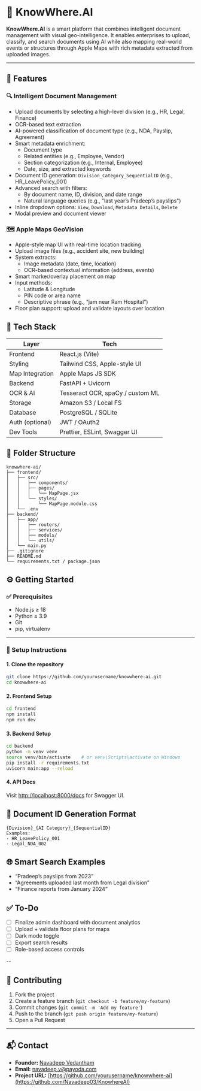 # 🧠 KnowWhere.AI

**KnowWhere.AI** is a smart platform that combines intelligent document management with visual geo-intelligence. It enables enterprises to upload, classify, and search documents using AI while also mapping real-world events or structures through Apple Maps with rich metadata extracted from uploaded images.

---

## 🚀 Features

### 🔍 Intelligent Document Management
- Upload documents by selecting a high-level division (e.g., HR, Legal, Finance)
- OCR-based text extraction
- AI-powered classification of document type (e.g., NDA, Payslip, Agreement)
- Smart metadata enrichment:
  - Document type
  - Related entities (e.g., Employee, Vendor)
  - Section categorization (e.g., Internal, Employee)
  - Date, size, and extracted keywords
- Document ID generation: `Division_Category_SequentialID` (e.g., HR_LeavePolicy_001)
- Advanced search with filters:
  - By document name, ID, division, and date range
  - Natural language queries (e.g., "last year’s Pradeep’s payslips")
- Inline dropdown options: `View`, `Download`, `Metadata Details`, `Delete`
- Modal preview and document viewer

### 🗺️ Apple Maps GeoVision
- Apple-style map UI with real-time location tracking
- Upload image files (e.g., accident site, new building)
- System extracts:
  - Image metadata (date, time, location)
  - OCR-based contextual information (address, events)
- Smart marker/overlay placement on map
- Input methods:
  - Latitude & Longitude
  - PIN code or area name
  - Descriptive phrase (e.g., “jam near Ram Hospital”)
- Floor plan support: upload and validate layouts over location

## 🧱 Tech Stack

| Layer           | Tech                        |
|----------------|-----------------------------|
| Frontend        | React.js (Vite)             |
| Styling         | Tailwind CSS, Apple-style UI |
| Map Integration | Apple Maps JS SDK           |
| Backend         | FastAPI + Uvicorn           |
| OCR & AI        | Tesseract OCR, spaCy / custom ML |
| Storage         | Amazon S3 / Local FS        |
| Database        | PostgreSQL / SQLite         |
| Auth (optional) | JWT / OAuth2                |
| Dev Tools       | Prettier, ESLint, Swagger UI|

## 📁 Folder Structure

```
knowwhere-ai/
├── frontend/
│   ├── src/
│   │   ├── components/
│   │   ├── pages/
│   │   │   └── MapPage.jsx
│   │   └── styles/
│   │       └── MapPage.module.css
│   └── .env
├── backend/
│   ├── app/
│   │   ├── routers/
│   │   ├── services/
│   │   ├── models/
│   │   └── utils/
│   └── main.py
├── .gitignore
├── README.md
└── requirements.txt / package.json
```

## ⚙️ Getting Started

### ✅ Prerequisites

- Node.js ≥ 18
- Python ≥ 3.9
- Git
- pip, virtualenv

---

### 🔧 Setup Instructions

#### 1. Clone the repository

```bash
git clone https://github.com/yourusername/knowwhere-ai.git
cd knowwhere-ai
```

#### 2. Frontend Setup

```bash
cd frontend
npm install
npm run dev
```

#### 3. Backend Setup

```bash
cd backend
python -m venv venv
source venv/bin/activate    # or venv\Scripts\activate on Windows
pip install -r requirements.txt
uvicorn main:app --reload
```

#### 4. API Docs

Visit [http://localhost:8000/docs](http://localhost:8000/docs) for Swagger UI.

## 🧠 Document ID Generation Format

```
{Division}_{AI Category}_{SequentialID}
Examples:
- HR_LeavePolicy_001
- Legal_NDA_002
```

## 🌐 Smart Search Examples

- “Pradeep’s payslips from 2023”
- “Agreements uploaded last month from Legal division”
- “Finance reports from January 2024”

## ✅ To-Do

- [ ] Finalize admin dashboard with document analytics
- [ ] Upload + validate floor plans for maps
- [ ] Dark mode toggle
- [ ] Export search results
- [ ] Role-based access controls

--

## 🙌 Contributing

1. Fork the project
2. Create a feature branch (`git checkout -b feature/my-feature`)
3. Commit changes (`git commit -m 'Add my feature'`)
4. Push to the branch (`git push origin feature/my-feature`)
5. Open a Pull Request

---

## 📬 Contact

- **Founder:** [Navadeep Vedantham](https://github.com/navadeep)
- **Email:** navadeep.v@payoda.com
- **Project URL:** [https://github.com/yourusername/knowwhere-ai](https://github.com/Navadeep03/KnowhereAI)
